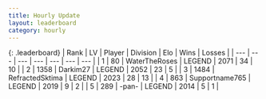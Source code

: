 ```yaml
---
title: Hourly Update
layout: leaderboard
category: hourly
---
```


{: .leaderboard}
| Rank | LV | Player | Division | Elo | Wins | Losses |
| --- | --- | --- | --- | --- | --- | --- |
| <span data-change="0">1</span> | 80 | <span title="ID: 773086">WaterTheRoses</span> | LEGEND | <span data-change="0">2071</span> | <span data-change="0">34</span> | <span data-change="0">10</span> |
| <span data-change="0">2</span> | 1358 | <span title="ID: 694036">Darkim27</span> | LEGEND | <span data-change="0">2052</span> | <span data-change="0">23</span> | <span data-change="0">5</span> |
| <span data-change="1">3</span> | 1484 | <span title="ID: 402846">RefractedSktima</span> | LEGEND | <span data-change="0">2023</span> | <span data-change="0">28</span> | <span data-change="0">13</span> |
| <span data-change="-1">4</span> | 863 | <span title="ID: 188640">Supportname765</span> | LEGEND | <span data-change="-5">2019</span> | <span data-change="1">9</span> | <span data-change="1">2</span> |
| <span data-change="0">5</span> | 289 | <span title="ID: 719486">-pan-</span> | LEGEND | <span data-change="0">2014</span> | <span data-change="0">5</span> | <span data-change="0">1</span> |